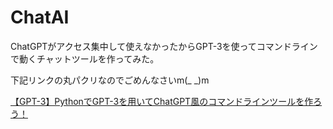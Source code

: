 # ChatAI
ChatGPTがアクセス集中して使えなかったからGPT-3を使ってコマンドラインで動くチャットツールを作ってみた。

下記リンクの丸パクリなのでごめんなさいm(_ _)m

[【GPT-3】PythonでGPT-3を用いてChatGPT風のコマンドラインツールを作ろう！](https://aiacademy.jp/media/?p=3559)
